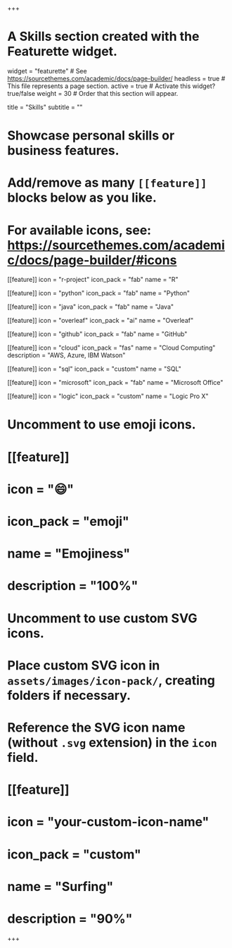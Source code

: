 +++
# A Skills section created with the Featurette widget.
widget = "featurette"  # See https://sourcethemes.com/academic/docs/page-builder/
headless = true  # This file represents a page section.
active = true  # Activate this widget? true/false
weight = 30  # Order that this section will appear.

title = "Skills"
subtitle = ""

# Showcase personal skills or business features.
# 
# Add/remove as many `[[feature]]` blocks below as you like.
# 
# For available icons, see: https://sourcethemes.com/academic/docs/page-builder/#icons

[[feature]]
  icon = "r-project"
  icon_pack = "fab"
  name = "R"

  
[[feature]]
  icon = "python"
  icon_pack = "fab"
  name = "Python"

  
[[feature]]
  icon = "java"
  icon_pack = "fab"
  name = "Java"

  
[[feature]]
  icon = "overleaf"
  icon_pack = "ai"
  name = "Overleaf"

  
[[feature]]
  icon = "github"
  icon_pack = "fab"
  name = "GitHub"
  
  
[[feature]]
  icon = "cloud"
  icon_pack = "fas"
  name = "Cloud Computing"
  description = "AWS, Azure, IBM Watson"
  
  
[[feature]]
  icon = "sql"
  icon_pack = "custom"
  name = "SQL"
  
  
[[feature]]
  icon = "microsoft"
  icon_pack = "fab"
  name = "Microsoft Office"
  
[[feature]]
  icon = "logic"
  icon_pack = "custom"
  name = "Logic Pro X"
 

# Uncomment to use emoji icons.
# [[feature]]
#  icon = ":smile:"
#  icon_pack = "emoji"
#  name = "Emojiness"
#  description = "100%"  

# Uncomment to use custom SVG icons.
# Place custom SVG icon in `assets/images/icon-pack/`, creating folders if necessary.
# Reference the SVG icon name (without `.svg` extension) in the `icon` field.
# [[feature]]
#  icon = "your-custom-icon-name"
#  icon_pack = "custom"
#  name = "Surfing"
#  description = "90%"

+++
